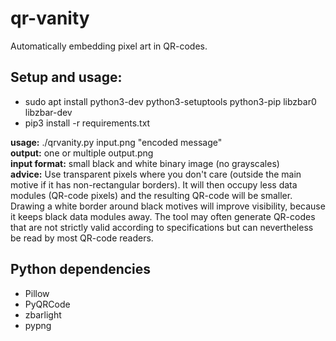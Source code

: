 # qr-vanity
Automatically embedding pixel art in QR-codes.

## Setup and usage:
- sudo apt install python3-dev python3-setuptools python3-pip libzbar0 libzbar-dev
- pip3 install -r requirements.txt

**usage:** ./qrvanity.py input.png "encoded message"<br>
**output:** one or multiple output.png<br>
**input format:** small black and white binary image (no grayscales)<br>
**advice:** Use transparent pixels where you don't care (outside the main motive if it has non-rectangular borders). It will then occupy less data modules (QR-code pixels) and the resulting QR-code will be smaller. Drawing a white border around black motives will improve visibility, because it keeps black data modules away. The tool may often generate QR-codes that are not strictly valid according to specifications but can nevertheless be read by most QR-code readers.

## Python dependencies
- Pillow
- PyQRCode
- zbarlight
- pypng
